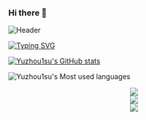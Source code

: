 ### Hi there 👋

<!--
**yuzhouStayHungry/yuzhouStayHungry** is a ✨ _special_ ✨ repository because its `README.md` (this file) appears on your GitHub profile.

Here are some ideas to get you started:

- 🔭 I’m currently working on ...
- 🌱 I’m currently learning ...
- 👯 I’m looking to collaborate on ...
- 🤔 I’m looking for help with ...
- 💬 Ask me about ...
- 📫 How to reach me: ...
- 😄 Pronouns: ...
- ⚡ Fun fact: ...
-->

![Header]([./[Yuzhou1su.png]](https://github.com/yuzhouStayHungry/yuzhouStayHungry/blob/main/Yuzhou1su.png?raw=true))

[![Typing SVG](https://readme-typing-svg.herokuapp.com?color=020608&background=03060401&multiline=true&height=60&lines=%E5%A4%A9%E9%AB%98%E5%9C%B0%E8%BF%A5%EF%BC%8C%E8%A7%89%E5%AE%87%E5%AE%99%E4%B9%8B%E6%97%A0%E7%A9%B7)](https://git.io/typing-svg)

[![Yuzhou1su's GitHub stats](https://github-readme-stats.vercel.app/api?username=yuzhouStayHungry)](https://github.com/yuzhouStayHungry/github-readme-stats)


![Yuzhou1su's Most used languages](https://github-readme-stats.vercel.app/api/top-langs/?username=yuzhouStayHungry&layout=compact&hide_border=true&langs_count=10)

<div align="center">
	<img  src="https://visitor-badge.glitch.me/badge?page_id=yuzhouStayHungry" />
</div>

<div align="center">
	<img src="https://activity-graph.herokuapp.com/graph?username=yuzhouStayHungry&theme=xcode" />
</div>

<div align="center">
	<img  src="https://github-readme-streak-stats.herokuapp.com/?user=yuzhouStayHungry" />
</div>
